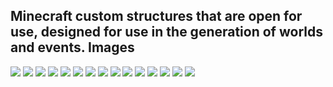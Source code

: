 Minecraft custom structures that are open for use, designed for use in the generation of worlds and events.
Images
----
![](https://i.imgur.com/w4WY4oC.jpg)
![](https://i.imgur.com/mGNLADp.jpg)
![](https://i.imgur.com/G5fWInW.jpg)
![](https://i.imgur.com/gMSvB2f.jpg)
![](https://i.imgur.com/oGf8NZ4.jpg)
![](https://i.imgur.com/srV9kXq.jpg)
![](https://i.imgur.com/OX9Tvms.jpg)
![](https://i.imgur.com/Fksvz3B.jpg)
![](https://i.imgur.com/1qivCUI.jpg)
![](https://i.imgur.com/WA7lQEs.jpg)
![](https://i.imgur.com/gcg7ISW.jpg)
![](https://i.imgur.com/Y7SmyNI.jpg)
![](https://i.imgur.com/Owd3Zgl.jpg)
![](https://i.imgur.com/0OM6zdd.jpg)
![](https://i.imgur.com/RmYpjkR.jpg)
